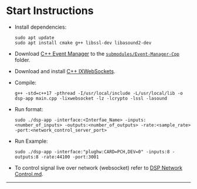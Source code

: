 # Start Instructions

- Install dependencies:
    ```console
    sudo apt update
    sudo apt install cmake g++ libssl-dev libasound2-dev
    ```
- Download [C++ Event Manager](https://github.com/l-bnp/Event-Manager-Cpp.git) to the [`submodules/Event-Manager-Cpp`](../Processor-C%2B%2B/submodules/Event-Manager-Cpp/) folder.
- Download and install [C++ IXWebSockets](https://github.com/machinezone/IXWebSocket.git).

- Compile:
    ```console
    g++ -std=c++17 -pthread -I/usr/local/include -L/usr/local/lib -o dsp-app main.cpp -lixwebsocket -lz -lcrypto -lssl -lasound
    ```

- Run format:
    ```console
    sudo ./dsp-app -interface:<Interfae_Name> -inputs:<number_of_inputs> -outputs:<number_of_outputs> -rate:<sample_rate> -port:<network_control_server_port>
    ```

- Run Example:
    ```console
    sudo ./dsp-app -interface:"plughw:CARD=PCH,DEV=0" -inputs:8 -outputs:8 -rate:44100 -port:3001
    ```

* To control signal live over network (websocket) refer to [DSP Network Control.md](./DSP%20Network%20Control.md).

---
